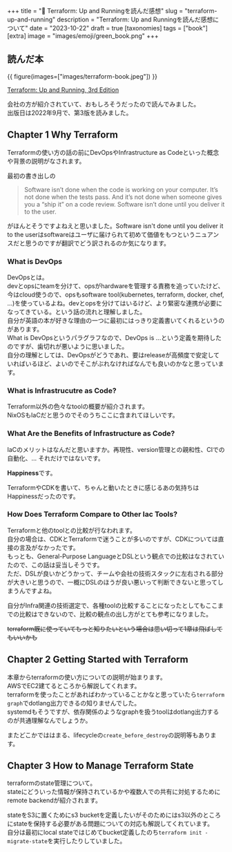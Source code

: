 +++
title = "📗 Terraform: Up and Runningを読んだ感想"
slug = "terraform-up-and-running"
description = "Terraform: Up and Runningを読んだ感想について"
date = "2023-10-22"
draft = true
[taxonomies]
tags = ["book"]
[extra]
image = "images/emoji/green_book.png"
+++

## 読んだ本

{{ figure(images=["images/terraform-book.jpeg"]) }}

[Terraform: Up and Running, 3rd Edition](https://learning.oreilly.com/library/view/terraform-up-and/9781098116736/)

会社の方が紹介されていて、おもしろそうだったので読んでみました。  
出版日は2022年9月で、第3版を読みました。


## Chapter 1 Why Terraform

Terraformの使い方の話の前にDevOpsやInfrastructure as Codeといった概念や背景の説明がなされます。

最初の書き出しの  

> Software isn’t done when the code is working on your computer. It’s not done when the tests pass. And it’s not done when someone gives you a “ship it” on a code review. Software isn’t done until you deliver it to the user.

がほんとそうですよねえと思いました。Software isn't done until you deliver it to the userはsoftwareはユーザに届けられて初めて価値をもつというニュアンスだと思うのですが翻訳でどう訳されるのか気になります。

### What is DevOps

DevOpsとは。  
devとopsにteamを分けて、opsがhardwareを管理する責務を追っていたけど、今はcloud使うので、opsもsoftware tool(kubernetes, terraform, docker, chef, ...)を使っているよね。devとopsを分けてはいるけど、より緊密な連携が必要になってきている。という話の流れと理解しました。  
自分が英語の本が好きな理由の一つに最初にはっきり定義書いてくれるというのがあります。  
What is DevOpsというパラグラフなので、DevOps is ...という定義を期待したのですが、歯切れが悪いように思いました。  
自分の理解としては、DevOpsがどうであれ、要はreleaseが高頻度で安定していればいるほど、よいのでそこがぶれなければなんでも良いのかなと思っています。

### What is Infrastrucutre as Code?

Terraform以外の色々なtoolの概要が紹介されます。  
NixOSもIaCだと思うのでそのうちここに含まれてほしいです。

### What Are the Benefits of Infrastructure as Code?

IaCのメリットはなんだと思いますか。再現性、version管理との親和性、CIでの自動化、... それだけではないです。

**Happiness**です。

TerraformやCDKを書いて、ちゃんと動いたときに感じるあの気持ちはHappinessだったのです。


### How Does Terraform Compare to Other Iac Tools?

Terraformと他のtoolとの比較が行なわれます。  
自分の場合は、CDKとTerraformで迷うことが多いのですが、CDKについては直接の言及がなかったです。  
もっとも、General-Purpose LanguageとDSLという観点での比較はなされていたので、この話は妥当しそうです。  
ただ、DSLが良いかどうかって、チームや会社の技術スタックに左右される部分が大きいと思うので、一概にDSLのほうが良い悪いって判断できないと思ってしまうんですよね。  

自分がInfra関連の技術選定で、各種toolの比較することになったとしてもここまでの比較はできないので、比較の観点の出し方がとても参考になりました。

~~terraform既に使っていてもっと知りたいという場合は思い切って1章は飛ばしてもいいかも~~


## Chapter 2 Getting Started with Terraform

本章からterraformの使い方についての説明が始まります。  
AWSでEC2建てるところから解説してくれます。  
terraformを使ったことがあればわかっていることかなと思っていたら`terraform graph`でdotlang出力できるの知りませんでした。  
systemdもそうですが、依存関係のようなgraphを扱うtoolはdotlang出力するのが共通理解なんでしょうか。  

またどこかでははまる、lifecycleの`create_before_destroy`の説明等もあります。


## Chapter 3 How to Manage Terraform State

terraformのstate管理について。  
stateにどういった情報が保持されているかや複数人での共有に対処するためにremote backendが紹介されます。  

stateをS3に置くためにs3 bucketを定義したいがそのためにはs3以外のところにstateを保持する必要がある問題についての対応も解説してくれています。  
自分は最初にlocal stateではじめてbucket定義したのち`terraform init -migrate-state`を実行したりしていました。